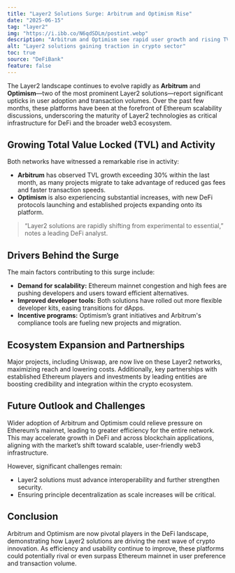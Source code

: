 ```yaml
---
title: "Layer2 Solutions Surge: Arbitrum and Optimism Rise"
date: "2025-06-15"
tag: "layer2"
img: "https://i.ibb.co/N6qdSDLm/postint.webp"
description: "Arbitrum and Optimism see rapid user growth and rising TVL in Layer2 sector"
alt: "Layer2 solutions gaining traction in crypto sector"
toc: true
source: "DeFiBank"
feature: false
---
```


The Layer2 landscape continues to evolve rapidly as **Arbitrum** and **Optimism**—two of the most prominent Layer2 solutions—report significant upticks in user adoption and transaction volumes. Over the past few months, these platforms have been at the forefront of Ethereum scalability discussions, underscoring the maturity of Layer2 technologies as critical infrastructure for DeFi and the broader web3 ecosystem.

## Growing Total Value Locked (TVL) and Activity

Both networks have witnessed a remarkable rise in activity:
- **Arbitrum** has observed TVL growth exceeding 30% within the last month, as many projects migrate to take advantage of reduced gas fees and faster transaction speeds.
- **Optimism** is also experiencing substantial increases, with new DeFi protocols launching and established projects expanding onto its platform.

> “Layer2 solutions are rapidly shifting from experimental to essential,” notes a leading DeFi analyst.

## Drivers Behind the Surge

The main factors contributing to this surge include:

- **Demand for scalability:** Ethereum mainnet congestion and high fees are pushing developers and users toward efficient alternatives.
- **Improved developer tools:** Both solutions have rolled out more flexible developer kits, easing transitions for dApps.
- **Incentive programs:** Optimism’s grant initiatives and Arbitrum's compliance tools are fueling new projects and migration.

## Ecosystem Expansion and Partnerships

Major projects, including Uniswap, are now live on these Layer2 networks, maximizing reach and lowering costs. Additionally, key partnerships with established Ethereum players and investments by leading entities are boosting credibility and integration within the crypto ecosystem.

## Future Outlook and Challenges

Wider adoption of Arbitrum and Optimism could relieve pressure on Ethereum’s mainnet, leading to greater efficiency for the entire network. This may accelerate growth in DeFi and across blockchain applications, aligning with the market’s shift toward scalable, user-friendly web3 infrastructure.

However, significant challenges remain:
- Layer2 solutions must advance interoperability and further strengthen security.
- Ensuring principle decentralization as scale increases will be critical.

## Conclusion

Arbitrum and Optimism are now pivotal players in the DeFi landscape, demonstrating how Layer2 solutions are driving the next wave of crypto innovation. As efficiency and usability continue to improve, these platforms could potentially rival or even surpass Ethereum mainnet in user preference and transaction volume.